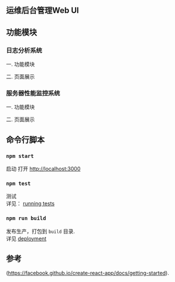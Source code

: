## 运维后台管理Web UI
## 功能模块
### 日志分析系统
一. 功能模块

二. 页面展示

### 服务器性能监控系统 
一. 功能模块

二. 页面展示

## 命令行脚本
### `npm start`
启动
打开 [http://localhost:3000](http://localhost:3000) 
### `npm test`
测试<br>
详见： [running tests](https://facebook.github.io/create-react-app/docs/running-tests) 
### `npm run build`
发布生产，打包到 `build` 目录.<br>
详见 [deployment](https://facebook.github.io/create-react-app/docs/deployment)

## 参考
(https://facebook.github.io/create-react-app/docs/getting-started).
